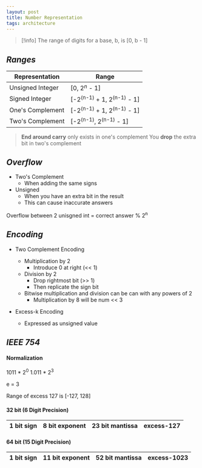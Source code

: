 ```yaml
---
layout: post
title: Number Representation
tags: architecture
---
```


>[!info] The range of digits for a base, b, is [0, b - 1]

## _Ranges_

| Representation   | Range                                           |
| ---------------- | ----------------------------------------------- |
| Unsigned Integer | [0, 2$^n$ - 1]                                  |
| Signed Integer   | [-2<sup>(n-1)</sup> + 1, 2<sup>(n-1)</sup> - 1] |
| One's Complement | [-2<sup>(n-1)</sup> + 1, 2<sup>(n-1)</sup> - 1] |
| Two's Complement | [-2<sup>(n-1)</sup>, 2<sup>(n-1)</sup> - 1]     |

>**End around carry** only exists in one's complement
>You **drop** the extra bit in two's complement

## _Overflow_

- Two's Complement
	- When adding the same signs
- Unsigned
	- When you have an extra bit in the result
	- This can cause inaccurate answers

Overflow between 2 unisgned int = correct answer % 2<sup>n<sup>



## _Encoding_

- Two Complement Encoding
	- Multiplication by 2
		- Introduce 0 at right (\<\< 1)
	- Division by 2
		- Drop rightmost bit (\>\> 1)
		- Then replicate the sign bit
	- Bitwise multiplication and division can be can with any powers of 2
		- Multiplication by 8 will be num \<\< 3

- Excess-k Encoding
	- Expressed as unsigned value


## _IEEE 754_

#### Normalization
1011 \* $2^0$
1.011 \* $2^3$

e = 3

Range of excess 127 is [-127, 128]

####  32 bit (6 Digit Precision)
| 1 bit sign | 8 bit exponent | 23 bit mantissa | excess-127 |
| ---------- | -------------- | --------------- | ---------- |

#### 64 bit (15 Digit Precision)
| 1 bit sign | 11 bit exponent | 52 bit mantissa | excess-1023 |
| ---------- | --------------- | --------------- | ----------- |
